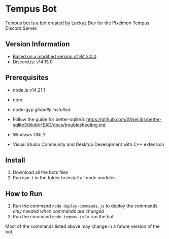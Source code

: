 # Tempus Bot
Tempus bot is a bot created by Lockyz Dev for the Pixelmon Tempus Discord Server.

## Version Information
- [Based on a modified version of Bit 3.0.0](https://github.com/Lockyz-Dev/bit-core)
- Discord.js: v14.13.0

## Prerequisites
- node.js v14.21.1
- npm
- node-gyp *globally installed*
- Follow the guide for better-sqlite3: https://github.com/WiseLibs/better-sqlite3/blob/HEAD/docs/troubleshooting.md

- Windows ONLY
- Visual Studio Community and Desktop Development with C++ extension

## Install
1. Download all the bots files
2. Run `npm i` in the folder to install all node modules

## How to Run
1. Run the command `node deploy-commands.js` to deploy the commands *only needed when commands are changed*
2. Run the command `node tempus.js` to run the bot

Most of the commands listed above may change in a future version of the bot.
